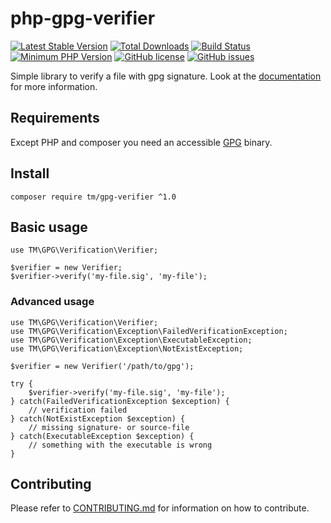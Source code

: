 # php-gpg-verifier

[![Latest Stable Version](https://poser.pugx.org/tm/gpg-verifier/v/stable)](https://packagist.org/packages/tm/gpg-verifier)
[![Total Downloads](https://poser.pugx.org/tm/gpg-verifier/downloads)](https://packagist.org/packages/tm/gpg-verifier)
[![Build Status](https://travis-ci.org/tommy-muehle/gpg-verifier.svg?branch=master)](https://travis-ci.org/tommy-muehle/gpg-verifier)
[![Minimum PHP Version](https://img.shields.io/badge/php-%3E%3D%205.6-8892BF.svg?style=flat-square)](https://php.net/)
[![GitHub license](https://img.shields.io/badge/license-MIT-blue.svg)](https://raw.githubusercontent.com/tommy-muehle/php-gpg-verifier/master/LICENSE)
[![GitHub issues](https://img.shields.io/github/issues/tommy-muehle/php-gpg-verifier.svg)](https://github.com/php-gpg-verifier/issues)

Simple library to verify a file with gpg signature. 
Look at the [documentation](https://www.gnupg.org/gph/en/manual/x135.html) for more information.

## Requirements

Except PHP and composer you need an accessible [GPG](https://www.gnupg.org) binary.

## Install

```
composer require tm/gpg-verifier ^1.0
```

## Basic usage

```
use TM\GPG\Verification\Verifier;

$verifier = new Verifier;
$verifier->verify('my-file.sig', 'my-file');
```

### Advanced usage

```
use TM\GPG\Verification\Verifier;
use TM\GPG\Verification\Exception\FailedVerificationException;
use TM\GPG\Verification\Exception\ExecutableException;
use TM\GPG\Verification\Exception\NotExistException;

$verifier = new Verifier('/path/to/gpg');

try {
    $verifier->verify('my-file.sig', 'my-file');
} catch(FailedVerificationException $exception) {
    // verification failed
} catch(NotExistException $exception) {
    // missing signature- or source-file
} catch(ExecutableException $exception) {
    // something with the executable is wrong
}

```

## Contributing

Please refer to [CONTRIBUTING.md](CONTRIBUTING.md) for information on how to contribute.
